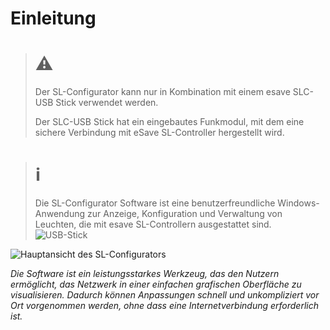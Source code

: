 # Einleitung

># ⚠
> Der SL-Configurator kann nur in Kombination mit einem esave SLC-USB Stick verwendet werden.
>
>Der SLC-USB Stick hat ein eingebautes Funkmodul, mit dem eine sichere Verbindung mit eSave SL-Controller hergestellt wird.
>

># ℹ
>Die SL-Configurator Software ist eine benutzerfreundliche Windows-Anwendung zur Anzeige, Konfiguration und Verwaltung von Leuchten, die mit esave SL-Controllern ausgestattet sind.
>![USB-Stick](/SL-Configurator-Docs/0-einleitung/usb-stick.png)   
>
![Hauptansicht des SL-Configurators](/SL-Configurator-Docs/0-einleitung/einleitung.png)  

*Die Software ist ein leistungsstarkes Werkzeug, das den Nutzern ermöglicht, das Netzwerk in einer einfachen grafischen Oberfläche zu visualisieren. Dadurch können Anpassungen schnell und unkompliziert vor Ort vorgenommen werden, ohne dass eine Internetverbindung erforderlich ist.*
